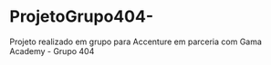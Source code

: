 # ProjetoGrupo404-
Projeto realizado  em grupo para  Accenture em parceria com Gama Academy - Grupo 404
